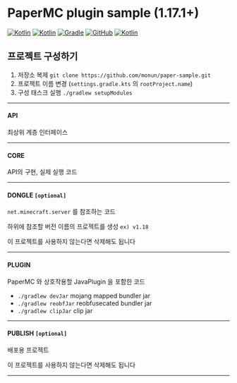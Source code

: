 # PaperMC plugin sample (1.17.1+)

[![Kotlin](https://img.shields.io/badge/java-17-ED8B00.svg?logo=java)](https://www.azul.com/)
[![Kotlin](https://img.shields.io/badge/kotlin-1.7.10-585DEF.svg?logo=kotlin)](http://kotlinlang.org)
[![Gradle](https://img.shields.io/badge/gradle-7.5-02303A.svg?logo=gradle)](https://gradle.org)
[![GitHub](https://img.shields.io/github/license/monun/paper-sample-lib-nms)](https://www.gnu.org/licenses/gpl-3.0.html)
[![Kotlin](https://img.shields.io/badge/youtube-각별-red.svg?logo=youtube)](https://www.youtube.com/channel/UCDrAR1OWC2MD4s0JLetN0MA)

## 프로젝트 구성하기

1. 저장소 복제 `git clone https://github.com/monun/paper-sample.git`
2. 프로젝트 이름 변경 (`settings.gradle.kts` 의 `rootProject.name`)
3. 구성 태스크 실행 `./gradlew setupModules`

---

#### API

최상위 계층 인터페이스

---

#### CORE

API의 구현, 실제 실행 코드

---

#### DONGLE `[optional]`

`net.minecraft.server` 를 참조하는 코드

하위에 참조할 버전 이름의 프로젝트를 생성 `ex) v1.18`

이 프로젝트를 사용하지 않는다면 삭제해도 됩니다

---

#### PLUGIN

PaperMC 와 상호작용할 JavaPlugin 을 포함한 코드

* `./gradlew devJar` mojang mapped bundler jar
* `./gradlew reobfJar` reobfusecated bundler jar
* `./gradlew clipJar` clip jar

---

#### PUBLISH `[optional]`

배포용 프로젝트

이 프로젝트를 사용하지 않는다면 삭제해도 됩니다

---